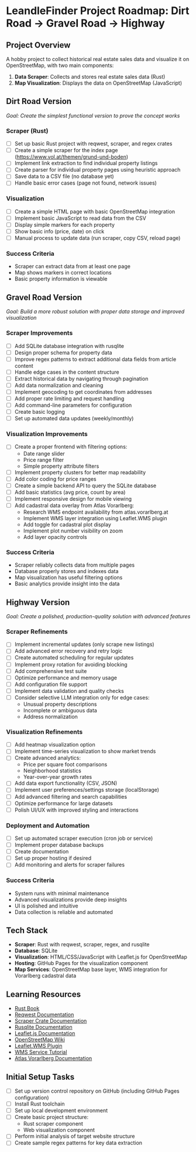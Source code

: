 # LeandleFinder Project Roadmap: Dirt Road → Gravel Road → Highway

## Project Overview
A hobby project to collect historical real estate sales data and visualize it on OpenStreetMap, with two main components:
1. **Data Scraper**: Collects and stores real estate sales data (Rust)
2. **Map Visualization**: Displays the data on OpenStreetMap (JavaScript)

## Dirt Road Version
*Goal: Create the simplest functional version to prove the concept works*

### Scraper (Rust)
- [ ] Set up basic Rust project with reqwest, scraper, and regex crates
- [ ] Create a simple scraper for the index page (https://www.vol.at/themen/grund-und-boden)
- [ ] Implement link extraction to find individual property listings
- [ ] Create parser for individual property pages using heuristic approach
- [ ] Save data to a CSV file (no database yet)
- [ ] Handle basic error cases (page not found, network issues)

### Visualization
- [ ] Create a simple HTML page with basic OpenStreetMap integration
- [ ] Implement basic JavaScript to read data from the CSV
- [ ] Display simple markers for each property
- [ ] Show basic info (price, date) on click
- [ ] Manual process to update data (run scraper, copy CSV, reload page)

### Success Criteria
- Scraper can extract data from at least one page
- Map shows markers in correct locations
- Basic property information is viewable

## Gravel Road Version
*Goal: Build a more robust solution with proper data storage and improved visualization*

### Scraper Improvements
- [ ] Add SQLite database integration with rusqlite
- [ ] Design proper schema for property data
- [ ] Improve regex patterns to extract additional data fields from article content
- [ ] Handle edge cases in the content structure
- [ ] Extract historical data by navigating through pagination
- [ ] Add data normalization and cleaning
- [ ] Implement geocoding to get coordinates from addresses
- [ ] Add proper rate limiting and request handling
- [ ] Add command-line parameters for configuration
- [ ] Create basic logging
- [ ] Set up automated data updates (weekly/monthly)

### Visualization Improvements
- [ ] Create a proper frontend with filtering options:
  - Date range slider
  - Price range filter
  - Simple property attribute filters
- [ ] Implement property clusters for better map readability
- [ ] Add color coding for price ranges
- [ ] Create a simple backend API to query the SQLite database
- [ ] Add basic statistics (avg price, count by area)
- [ ] Implement responsive design for mobile viewing
- [ ] Add cadastral data overlay from Atlas Vorarlberg:
  - Research WMS endpoint availability from atlas.vorarlberg.at
  - Implement WMS layer integration using Leaflet.WMS plugin
  - Add toggle for cadastral plot display
  - Implement plot number visibility on zoom
  - Add layer opacity controls

### Success Criteria
- Scraper reliably collects data from multiple pages
- Database properly stores and indexes data
- Map visualization has useful filtering options
- Basic analytics provide insight into the data

## Highway Version
*Goal: Create a polished, production-quality solution with advanced features*

### Scraper Refinements
- [ ] Implement incremental updates (only scrape new listings)
- [ ] Add advanced error recovery and retry logic
- [ ] Create automated scheduling for regular updates
- [ ] Implement proxy rotation for avoiding blocking
- [ ] Add comprehensive test suite
- [ ] Optimize performance and memory usage
- [ ] Add configuration file support
- [ ] Implement data validation and quality checks
- [ ] Consider selective LLM integration only for edge cases:
  - Unusual property descriptions
  - Incomplete or ambiguous data
  - Address normalization

### Visualization Refinements
- [ ] Add heatmap visualization option
- [ ] Implement time-series visualization to show market trends
- [ ] Create advanced analytics:
  - Price per square foot comparisons
  - Neighborhood statistics
  - Year-over-year growth rates
- [ ] Add data export functionality (CSV, JSON)
- [ ] Implement user preferences/settings storage (localStorage)
- [ ] Add advanced filtering and search capabilities
- [ ] Optimize performance for large datasets
- [ ] Polish UI/UX with improved styling and interactions

### Deployment and Automation
- [ ] Set up automated scraper execution (cron job or service)
- [ ] Implement proper database backups
- [ ] Create documentation
- [ ] Set up proper hosting if desired
- [ ] Add monitoring and alerts for scraper failures

### Success Criteria
- System runs with minimal maintenance
- Advanced visualizations provide deep insights
- UI is polished and intuitive
- Data collection is reliable and automated

## Tech Stack
- **Scraper**: Rust with reqwest, scraper, regex, and rusqlite
- **Database**: SQLite
- **Visualization**: HTML/CSS/JavaScript with Leaflet.js for OpenStreetMap
- **Hosting**: GitHub Pages for the visualization component
- **Map Services**: OpenStreetMap base layer, WMS integration for Vorarlberg cadastral data

## Learning Resources
- [Rust Book](https://doc.rust-lang.org/book/)
- [Reqwest Documentation](https://docs.rs/reqwest)
- [Scraper Crate Documentation](https://docs.rs/scraper)
- [Rusqlite Documentation](https://docs.rs/rusqlite)
- [Leaflet.js Documentation](https://leafletjs.com/reference.html)
- [OpenStreetMap Wiki](https://wiki.openstreetmap.org/wiki/Main_Page)
- [Leaflet.WMS Plugin](https://github.com/heigeo/leaflet.wms)
- [WMS Service Tutorial](https://leafletjs.com/examples/wms/wms.html)
- [Atlas Vorarlberg Documentation](https://atlas.vorarlberg.at)

## Initial Setup Tasks
- [ ] Set up version control repository on GitHub (including GitHub Pages configuration)
- [ ] Install Rust toolchain
- [ ] Set up local development environment
- [ ] Create basic project structure:
  - Rust scraper component
  - Web visualization component
- [ ] Perform initial analysis of target website structure
- [ ] Create sample regex patterns for key data extraction
